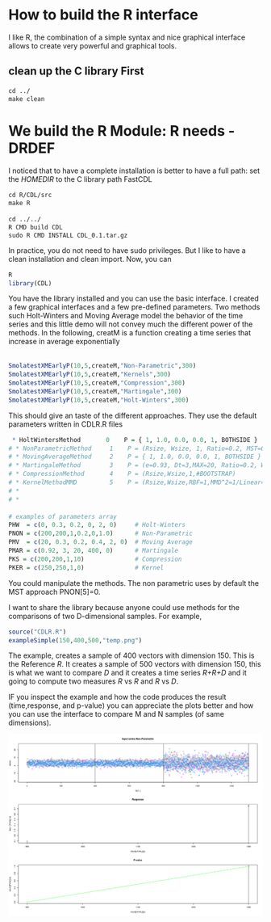 # How to build the R interface 

I like R, the combination of a simple syntax and nice graphical
interface allows to create very powerful and graphical tools.

## clean up the C library First

```
cd ../
make clean
```

# We build the R Module: R needs -DRDEF 

I noticed that to have a complete installation is better to have a
full path: set the *HOMEDIR* to the C library path FastCDL

```
cd R/CDL/src
make R

cd ../../
R CMD build CDL
sudo R CMD INSTALL CDL_0.1.tar.gz
```

In practice, you do not need to have sudo privileges. But I like to
have a clean installation and clean import. Now, you can 

```r
R
library(CDL)
```

You have the library installed and you can use the basic interface. I
created a few graphical interfaces and a few pre-defined
parameters. Two methods such Holt-Winters and Moving Average model the
behavior of the time series and this little demo will not convey much
the different power of the methods. In the following, creatM is a
function creating a time series that increase in average exponentially

```r

SmolatestXMEarlyP(10,5,createM,"Non-Parametric",300)
SmolatestXMEarlyP(10,5,createM,"Kernels",300)
SmolatestXMEarlyP(10,5,createM,"Compression",300) 
SmolatestXMEarlyP(10,5,createM,"Martingale",300)
SmolatestXMEarlyP(10,5,createM,"Holt-Winters",300)  

```

This should give an taste of the different approaches. They use the
default parameters written in CDLR.R files
```r
 * HoltWintersMethod       0    P = { 1, 1.0, 0.0, 0.0, 1, BOTHSIDE }                                                                                                                        
# * NonParametricMethod     1    P = (Rsize, Wsize, 1, Ratio=0.2, MST=0/POS=1,1.0)                                                                                                            
# * MovingAverageMethod     2    P = { 1, 1.0, 0.0, 0.0, 1, BOTHSIDE }                                                                                                                        
# * MartingaleMethod        3    P = (e=0.93, Dt=3,MAX=20, Ratio=0.2, Wsize, 0=n^2/1=average/2=PDF)                                                                                           
# * CompressionMethod       4    P = (Rsize,Wsize,1,#BOOTSTRAP)                                                                                                                               
# * KernelMethodMMD         5    P = (Rsize,Wsize,RBF=1,MMD^2=1/Linear=0)                                                                                                                     
# *                                                                                                                                                                                           
# *                                                                                                                                                                                           

# examples of parameters array                                                                                                                                                                
PHW  = c(0, 0.3, 0.2, 0, 2, 0)     # Holt-Winters                                                                                                                                             
PNON = c(200,200,1,0.2,0,1.0)      # Non-Parametric                                                                                                                                           
PMV  = c(20, 0.3, 0.2, 0.4, 2, 0)  # Moving Average                                                                                                                                           
PMAR = c(0.92, 3, 20, 400, 0)      # Martingale                                                                                                                                               
PKS = c(200,200,1,10)              # Compression                                                                                                                                              
PKER = c(250,250,1,0)              # Kernel                                                                                                                                                   
```


You could manipulate the methods. The non parametric uses by default
the MST approach PNON[5]=0.

I want to share the library because anyone could use methods for the
comparisons of two D-dimensional samples. For example,

```r
source("CDLR.R")
exampleSimple(150,400,500,"temp.png")
```

The example, creates a sample of 400 vectors with dimension 150. This
is the Reference *R*. It creates a sample of 500 vectors with
dimension 150, this is what we want to compare *D* and it creates a
time series *R+R+D* and it going to compute two measures *R* vs *R*
and *R* vs *D*. 

IF you inspect the example and how the code produces the result
(time,response, and p-value) you can appreciate the plots better and
how you can use the interface to compare M and N samples (of same
dimensions).

![alt text](https://github.com/paolodalberto/FastCDL/blob/master/R/CDL/R/temp.png)
